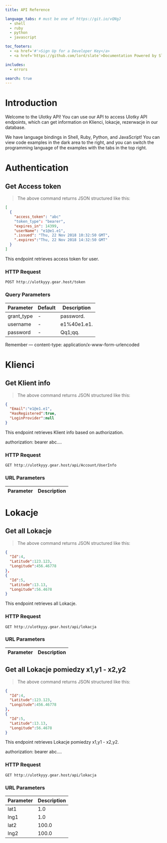 ```yaml
---
title: API Reference

language_tabs: # must be one of https://git.io/vQNgJ
  - shell
  - ruby
  - python
  - javascript

toc_footers:
  - <a href='#'>Sign Up for a Developer Key</a>
  - <a href='https://github.com/lord/slate'>Documentation Powered by Slate</a>

includes:
  - errors

search: true
---
```


# Introduction

Welcome to the Ulotky API! You can use our API to access Ulotky API endpoints, which can get information on Klienci, lokacje, rezerwacje in our database.

We have language bindings in Shell, Ruby, Python, and JavaScript! You can view code examples in the dark area to the right, and you can switch the programming language of the examples with the tabs in the top right.

# Authentication

## Get Access token

> The above command returns JSON structured like this:

```json
[
  {
	"access_token": "abc"
    "token_type": "bearer",
    "expires_in": 14399,
    "userName": "e1@e1.e1",
    ".issued": "Thu, 22 Nov 2018 10:32:50 GMT",
    ".expires":"Thu, 22 Nov 2018 14:32:50 GMT"
  }
]
```

This endpoint retrieves access token for user.

### HTTP Request

`POST http://ulotkyyy.gear.host/token`

### Query Parameters

Parameter | Default | Description
--------- | ------- | -----------
grant_type | - | password.
username | - | e1%40e1.e1.
password | - | Qq1;qq.

<aside class="success">
Remember — content-type: application/x-www-form-urlencoded
</aside>

# Klienci

## Get Klient info

> The above command returns JSON structured like this:

```json
{
  "Email":"e1@e1.e1",
  "HasRegistered":true,
  "LoginProvider":null
}
```

This endpoint retrieves Klient info based on authorization.

<aside class="warning">authorization: bearer abc....</aside>

### HTTP Request

`GET http://ulotkyyy.gear.host/api/Account/UserInfo`

### URL Parameters

Parameter | Description
--------- | -----------

# Lokacje

## Get all Lokacje

> The above command returns JSON structured like this:

```json
{
  "Id":4,
  "Latitude":123.123,
  "Longitude":456.46778
},
{
  "Id":5,
  "Latitude":13.13,
  "Longitude":56.4678
}
```

This endpoint retrieves all Lokacje.

### HTTP Request

`GET http://ulotkyyy.gear.host/api/lokacja`

### URL Parameters

Parameter | Description
--------- | -----------

## Get all Lokacje pomiedzy x1,y1 - x2,y2



> The above command returns JSON structured like this:

```json
{
  "Id":4,
  "Latitude":123.123,
  "Longitude":456.46778
},
{
  "Id":5,
  "Latitude":13.13,
  "Longitude":56.4678
}
```

This endpoint retrieves Lokacje pomiedzy x1,y1 - x2,y2.

<aside class="warning">authorization: bearer abc....</aside>

### HTTP Request

`GET http://ulotkyyy.gear.host/api/lokacja`

### URL Parameters

Parameter | Description
--------- | -----------
lat1 | 1.0
lng1 | 1.0
lat2 | 100.0
lng2 | 100.0
